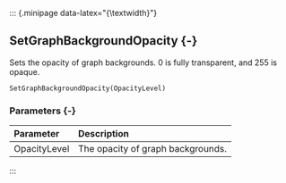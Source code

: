 ::: {.minipage data-latex="{\textwidth}"}
## SetGraphBackgroundOpacity {-}

Sets the opacity of graph backgrounds. 0 is fully transparent, and 255 is opaque.

```{sql}
SetGraphBackgroundOpacity(OpacityLevel)
```

### Parameters {-}

**Parameter** | **Description**
| :-- | :-- |
OpacityLevel | The opacity of graph backgrounds.
:::
